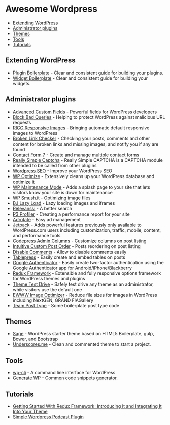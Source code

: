 # Awesome Wordpress

- [Extending WordPress](#extending-wordpress)
- [Administrator plugins](#administrator-plugins)
- [Themes](#themes)
- [Tools](#tools)
- [Tutorials](#tutorials)


## Extending WordPress

- [Plugin Boilerplate](https://github.com/tommcfarlin/WordPress-Plugin-Boilerplate) - Clear and consistent guide for building your plugins.
- [Widget Boilerplate](https://github.com/tommcfarlin/WordPress-Widget-Boilerplate) - Clear and consistent guide for building your widgets.


## Administrator plugins

- [Advanced Custom Fields](http://www.advancedcustomfields.com/) - Powerful fields for WordPress developers
- [Block Bad Queries](https://wordpress.org/plugins/block-bad-queries/) - Helping to protect WordPress against malicious URL requests
- [RICG Responsive Images](https://wordpress.org/plugins/ricg-responsive-images/) - Bringing automatic default responsive images to WordPress
- [Broken Link Checker](https://wordpress.org/plugins/broken-link-checker/) - Checking your posts, comments and other content for broken links and missing images, and notify you if any are found
- [Contact Form 7](https://wordpress.org/plugins/contact-form-7/) - Create and manage multiple contact forms
- [Really Simple Captcha](https://wordpress.org/plugins/really-simple-captcha/) - Really Simple CAPTCHA is a CAPTCHA module intended to be called from other plugins
- [Wordpress SEO](https://wordpress.org/plugins/wordpress-seo/) - Improve your WordPress SEO
- [WP Optimize](https://wordpress.org/plugins/wp-optimize/) - Extensively cleans up your WordPress database and optimize it
- [WP Maintenance Mode](https://wordpress.org/plugins/wp-maintenance-mode/) - Adds a splash page to your site that lets visitors know your site is down for maintenance
- [WP Smush.it](https://wordpress.org/plugins/wp-smushit/) - Optimizing image files
- [BJ Lazy Load](https://wordpress.org/plugins/bj-lazy-load/) - Lazy loading images and iframes
- [Relevanssi](https://wordpress.org/plugins/relevanssi/) - A better search
- [P3 Profiler](https://wordpress.org/plugins/p3-profiler/) - Creating a performance report for your site
- [Adrotate](https://wordpress.org/plugins/adrotate/) - Easy ad management
- [Jetpack](https://wordpress.org/plugins/jetpack/) - Adds powerful features previously only available to WordPress.com users including customization, traffic, mobile, content, and performance tools.
- [Codepress Admin Columns](https://wordpress.org/plugins/codepress-admin-columns/) - Customize columns on post listing
- [Intuitive Custom Post Order](https://wordpress.org/plugins/intuitive-custom-post-order/) - Posts reordering on post listing
- [Disable Comments](https://wordpress.org/plugins/disable-comments/) - Allow to disable comments easily
- [Tablepress](https://wordpress.org/plugins/tablepress/) - Easily create and embed tables on posts
- [Google Authenticator](https://wordpress.org/plugins/google-authenticator/) - Easily create two-factor authentication using the Google Authenticator app for Android/iPhone/Blackberry
- [Redux Framework](https://wordpress.org/plugins/redux-framework/) - Extensible and fully responsive options framework for WordPress themes and plugins
- [Theme Test Drive](https://wordpress.org/plugins/theme-test-drive/) - Safely test drive any theme as an administrator, while visitors use the default one
- [EWWW Image Optimizer](https://wordpress.org/plugins/ewww-image-optimizer/) - Reduce file sizes for images in WordPress including NextGEN, GRAND FlAGallery
- [Team Post Type](https://github.com/devinsays/team-post-type) - Some boilerplate post type code


## Themes

- [Sage](https://github.com/roots/sage) - WordPress starter theme based on HTML5 Boilerplate, gulp, Bower, and Bootstrap
- [Underscores.me](http://underscores.me/) - Clean and commented theme to start a project.


## Tools

- [wp-cli](https://github.com/wp-cli/wp-cli) - A command line interface for WordPress
- [Generate WP](http://generatewp.com/) - Common code snippets generator.


## Tutorials

- [Getting Started With Redux Framework: Introducing It and Integrating It Into Your Theme](http://code.tutsplus.com/tutorials/getting-started-with-redux-framework-introducing-it-and-integrating-it-into-your-theme--cms-22240)
- [Simple Wordpress Podcast Plugin](https://css-tricks.com/roll-simple-wordpress-podcast-plugin/)
